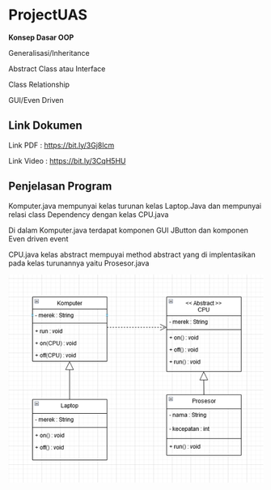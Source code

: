 # ProjectUAS

**Konsep Dasar OOP**

Generalisasi/Inheritance

Abstract Class atau Interface

Class Relationship

GUI/Even Driven


## Link Dokumen

Link PDF   : https://bit.ly/3Gj8lcm

Link Video : https://bit.ly/3CqH5HU


## Penjelasan Program

Komputer.java mempunyai kelas turunan kelas Laptop.Java dan mempunyai relasi class Dependency dengan kelas CPU.java

Di dalam Komputer.java terdapat komponen GUI JButton dan komponen Even driven event

CPU.java kelas abstract mempuyai method abstract yang di implentasikan pada kelas turunannya yaitu Prosesor.java

![Gambar 1](Screenshot/ss.png)
